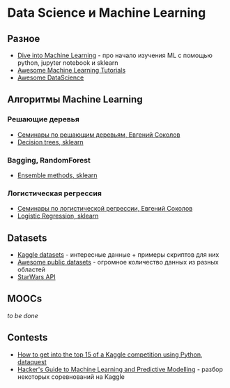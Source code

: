 # Data Science и Machine Learning
## Разное
 * [Dive into Machine Learning](http://hangtwenty.github.io/dive-into-machine-learning/) - про начало изучения ML c помощью python, jupyter notebook и sklearn
 * [Awesome Machine Learning Tutorials](https://github.com/ujjwalkarn/Machine-Learning-Tutorials)
 * [Awesome DataScience](https://github.com/okulbilisim/awesome-datascience)

## Алгоритмы Machine Learning
### Решающие деревья
 * [Семинары по решающим деревьям, Евгений Соколов](https://github.com/esokolov/ml-course-msu/blob/master/ML15/lecture-notes/Sem04_trees.pdf)
 * [Decision trees, sklearn](http://scikit-learn.org/stable/modules/tree.html)

### Bagging, RandomForest
 * [Ensemble methods, sklearn](http://scikit-learn.org/stable/modules/ensemble.html)

### Логистическая регрессия
 * [Семинары по логистической регрессии, Евгений Соколов](https://github.com/esokolov/ml-course-msu/blob/master/ML15/lecture-notes/Sem10_linear.pdf)
 * [Logistic Regression, sklearn](http://scikit-learn.org/stable/modules/linear_model.html#logistic-regression)

## Datasets
 * [Kaggle datasets](https://www.kaggle.com/datasets) - интересные данные + примеры скриптов для них
 * [Awesome public datasets](https://github.com/caesar0301/awesome-public-datasets) - огромное количество данных из разных областей
 * [StarWars API](http://swapi.co)

## MOOCs
_to be done_

## Contests
 * [How to get into the top 15 of a Kaggle competition using Python, dataquest](https://www.dataquest.io/blog/kaggle-tutorial/)
 * [Hacker's Guide to Machine Learning and Predictive Modelling](https://github.com/apeeyush/machine-learning) - разбор некоторых соревнований на Kaggle
